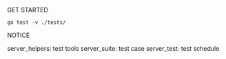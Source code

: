 GET STARTED
```
go test -v ./tests/
```

NOTICE

server_helpers: test tools
server_suite: test case
server_test: test schedule